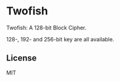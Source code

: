 # Twofish

Twofish: A 128-bit Block Cipher.

128-, 192- and 256-bit key are all available.

## License

MIT
